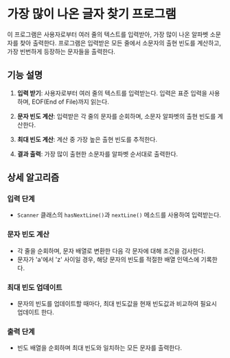 # 가장 많이 나온 글자 찾기 프로그램

이 프로그램은 사용자로부터 여러 줄의 텍스트를 입력받아, 가장 많이 나온 알파벳 소문자를 찾아 출력한다. 프로그램은 입력받은 모든 줄에서 소문자의 출현 빈도를 계산하고, 가장 빈번하게 등장하는 문자들을 출력한다.

## 기능 설명

1. **입력 받기**:
   사용자로부터 여러 줄의 텍스트를 입력받는다. 입력은 표준 입력을 사용하며, EOF(End of File)까지 읽는다.

2. **문자 빈도 계산**:
   입력받은 각 줄의 문자를 순회하며, 소문자 알파벳의 출현 빈도를 계산한다.

3. **최대 빈도 계산**:
   계산 중 가장 높은 출현 빈도를 추적한다.

4. **결과 출력**:
   가장 많이 출현한 소문자를 알파벳 순서대로 출력한다.

## 상세 알고리즘

### 입력 단계

- `Scanner` 클래스의 `hasNextLine()`과 `nextLine()` 메소드를 사용하여 입력받는다.

### 문자 빈도 계산

- 각 줄을 순회하며, 문자 배열로 변환한 다음 각 문자에 대해 조건을 검사한다.
- 문자가 'a'에서 'z' 사이일 경우, 해당 문자의 빈도를 적절한 배열 인덱스에 기록한다.

### 최대 빈도 업데이트

- 문자의 빈도를 업데이트할 때마다, 최대 빈도값을 현재 빈도값과 비교하여 필요시 업데이트 한다.

### 출력 단계

- 빈도 배열을 순회하며 최대 빈도와 일치하는 모든 문자를 출력한다.
